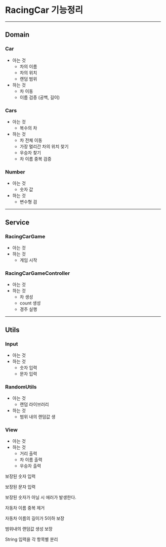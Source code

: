 # RacingCar 기능정리

---
## Domain

### Car
* 아는 것
    * 차의 이름
    * 차의 위치    
    * 랜덤 범위
* 하는 것 
    * 차 이동
    * 이름 검증 (공백, 길이)

### Cars
* 아는 것
    * 복수의 차
* 하는 것 
    * 차 전체 이동
    * 가장 멀리간 차의 위치 찾기
    * 우승자 찾기
    * 차 이름 중복 검증

### Number
* 아는 것
    * 숫자 값
* 하는 것 
    * 변수형 검

---

## Service

### RacingCarGame
* 아는 것
* 하는 것 
    * 게임 시작

### RacingCarGameController
* 아는 것
* 하는 것
    * 차 생성
    * count 생성 
    * 경주 실행 

---

## Utils

### Input
* 아는 것
* 하는 것 
    * 숫자 입력
    * 문자 입력 

### RandomUtils
* 아는 것
    * 랜덤 라이브러리
* 하는 것 
    * 범위 내의 랜덤값 생


### View
* 아는 것
* 하는 것 
    * 거리 출력
    * 차 이름 출력
    * 우승자 출력 



보장된 숫자 입력

보장된 문자 입력 

보장된 숫자가 아닐 시 에러가 발생한다.

자동차 이름 중복 제거

자동차 이름의 길이가 5이하 보장

범위내의 랜덤값 생성 보장

String 입력을 각 항목별 분리